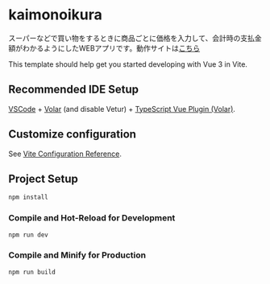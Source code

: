 # kaimonoikura
スーパーなどで買い物をするときに商品ごとに価格を入力して、会計時の支払金額がわかるようにしたWEBアプリです。動作サイトは[こちら](https://ambiesoft.github.io/webjumper/?target=kaimonoikura)

This template should help get you started developing with Vue 3 in Vite.

## Recommended IDE Setup

[VSCode](https://code.visualstudio.com/) + [Volar](https://marketplace.visualstudio.com/items?itemName=Vue.volar) (and disable Vetur) + [TypeScript Vue Plugin (Volar)](https://marketplace.visualstudio.com/items?itemName=Vue.vscode-typescript-vue-plugin).

## Customize configuration

See [Vite Configuration Reference](https://vitejs.dev/config/).

## Project Setup

```sh
npm install
```

### Compile and Hot-Reload for Development

```sh
npm run dev
```

### Compile and Minify for Production

```sh
npm run build
```
